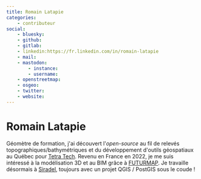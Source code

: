 ```yaml
---
title: Romain Latapie
categories:
    - contributeur
social:
    - bluesky:
    - github:
    - gitlab:
    - linkedin:https://fr.linkedin.com/in/romain-latapie
    - mail:
    - mastodon:
        - instance:
        - username:
    - openstreetmap:
    - osgeo:
    - twitter:
    - website:
---
```


# Romain Latapie

<!-- --8<-- [start:author-sign-block] -->
Géomètre de formation, j'ai découvert l'*open-source* au fil de relevés topographiques/bathymétriques et du développement d'outils géospatiaux au Québec pour [Tetra Tech](https://fr.tetratech.com/).
Revenu en France en 2022, je me suis intéressé à la modélisation 3D et au BIM grâce à [FUTURMAP](https://www.futurmap.com/).
Je travaille désormais à [Siradel](https://www.siradel.com/fr/), toujours avec un projet QGIS / PostGIS sous le coude !
<!-- --8<-- [end:author-sign-block] -->
